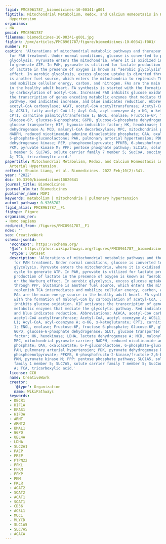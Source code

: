 ```yaml
---
figid: PMC8961787__biomedicines-10-00341-g001
figtitle: Mitochondrial Metabolism, Redox, and Calcium Homeostasis in Pulmonary Arterial
  Hypertension
organisms:
- NA
pmcid: PMC8961787
filename: biomedicines-10-00341-g001.jpg
figlink: /pmc/articles/PMC8961787/figure/biomedicines-10-00341-f001/
number: F1
caption: 'Alterations of mitochondrial metabolic pathways and therapeutic targets
  for PAH treatment. Under normal conditions, glucose is converted to pyruvate via
  glycolysis. Pyruvate enters the mitochondria, where it is oxidized in the TCA cycle
  to generate ATP. In PAH, pyruvate is utilized for lactate production. The production
  of lactate in the presence of oxygen is known as “aerobic glycolysis” or the Warburg
  effect. In aerobic glycolysis, excess glucose uptake is diverted through PPP. Glutamine
  is another fuel source, which enters the mitochondria to replenish TCA intermediates
  and mobilize cellular energy, carbon, and nitrogen. FAs are the main energy source
  in the healthy adult heart. FA synthesis is started with the formation of malonyl-CoA
  by carboxylation of acetyl-CoA. Increased FAO inhibits glucose oxidation. HIF activates
  the transcription of genes encoding metabolic enzymes that mediate the glycolytic
  pathway. Red indicates increase, and blue indicates reduction. Abbreviations: ACACA,
  acetyl-CoA carboxylase; ACAT, acetyl-CoA acetyltransferase; Acetyl-CoA, acetyl coenzyme
  A; ACSL1, fatty acetyl-CoA L1; Acyl-CoA, acyl-coenzyme A; α-KG, α-ketoglutarate;
  CPT1, carnitine palmitoyltransferase 1; ENOL, enolase; Fructose-6P, fructose 6-phosphate;
  Glucose-6P, glucose-6-phosphate; G6PD, glucose-6-phosphate dehydrogenase; GLUT,
  glucose transporter; HIF, hypoxia-inducible factor; HK, hexokinase; LDHA, lactate
  dehydrogenase A; MCD, malonyl-CoA decarboxylase; MPC, mitochondrial pyruvate carrier;
  NADPH, reduced nicotinamide adenine dinucleotide phosphate; OAA, oxaloacetate; 6-P-gluconolactone,
  6-phosphate-gluconolactone; PAH, pulmonary arterial hypertension; PDK, pyruvate
  dehydrogenase kinase; PEP, phosphoenolpyruvate; PFKFB, 6-phosphofructo-2-kinase/fructose-2,6-biphosphatase;
  PKM, pyruvate kinase M; PPP: pentose phosphate pathway; SLC1A5, solute carrier family
  1 member 5; SLC7A5, solute carrier family 7 member 5; SucCoA, succinyl-coenzyme
  A; TCA, tricarboxylic acid.'
papertitle: Mitochondrial Metabolism, Redox, and Calcium Homeostasis in Pulmonary
  Arterial Hypertension.
reftext: Shuxin Liang, et al. Biomedicines. 2022 Feb;10(2):341.
year: '2022'
doi: 10.3390/biomedicines10020341
journal_title: Biomedicines
journal_nlm_ta: Biomedicines
publisher_name: MDPI
keywords: metabolism | mitochondria | pulmonary hypertension
automl_pathway: 0.9266702
figid_alias: PMC8961787__F1
figtype: Figure
organisms_ner:
- Homo sapiens
redirect_from: /figures/PMC8961787__F1
ndex: ''
seo: CreativeWork
schema-jsonld:
  '@context': https://schema.org/
  '@id': https://pfocr.wikipathways.org/figures/PMC8961787__biomedicines-10-00341-g001.html
  '@type': Dataset
  description: 'Alterations of mitochondrial metabolic pathways and therapeutic targets
    for PAH treatment. Under normal conditions, glucose is converted to pyruvate via
    glycolysis. Pyruvate enters the mitochondria, where it is oxidized in the TCA
    cycle to generate ATP. In PAH, pyruvate is utilized for lactate production. The
    production of lactate in the presence of oxygen is known as “aerobic glycolysis”
    or the Warburg effect. In aerobic glycolysis, excess glucose uptake is diverted
    through PPP. Glutamine is another fuel source, which enters the mitochondria to
    replenish TCA intermediates and mobilize cellular energy, carbon, and nitrogen.
    FAs are the main energy source in the healthy adult heart. FA synthesis is started
    with the formation of malonyl-CoA by carboxylation of acetyl-CoA. Increased FAO
    inhibits glucose oxidation. HIF activates the transcription of genes encoding
    metabolic enzymes that mediate the glycolytic pathway. Red indicates increase,
    and blue indicates reduction. Abbreviations: ACACA, acetyl-CoA carboxylase; ACAT,
    acetyl-CoA acetyltransferase; Acetyl-CoA, acetyl coenzyme A; ACSL1, fatty acetyl-CoA
    L1; Acyl-CoA, acyl-coenzyme A; α-KG, α-ketoglutarate; CPT1, carnitine palmitoyltransferase
    1; ENOL, enolase; Fructose-6P, fructose 6-phosphate; Glucose-6P, glucose-6-phosphate;
    G6PD, glucose-6-phosphate dehydrogenase; GLUT, glucose transporter; HIF, hypoxia-inducible
    factor; HK, hexokinase; LDHA, lactate dehydrogenase A; MCD, malonyl-CoA decarboxylase;
    MPC, mitochondrial pyruvate carrier; NADPH, reduced nicotinamide adenine dinucleotide
    phosphate; OAA, oxaloacetate; 6-P-gluconolactone, 6-phosphate-gluconolactone;
    PAH, pulmonary arterial hypertension; PDK, pyruvate dehydrogenase kinase; PEP,
    phosphoenolpyruvate; PFKFB, 6-phosphofructo-2-kinase/fructose-2,6-biphosphatase;
    PKM, pyruvate kinase M; PPP: pentose phosphate pathway; SLC1A5, solute carrier
    family 1 member 5; SLC7A5, solute carrier family 7 member 5; SucCoA, succinyl-coenzyme
    A; TCA, tricarboxylic acid.'
  license: CC0
  name: CreativeWork
  creator:
    '@type': Organization
    name: WikiPathways
  keywords:
  - DECR1
  - HIF1A
  - EPAS1
  - HIF3A
  - ARNT
  - ARNT2
  - BMAL1
  - G6PD
  - UBL4A
  - LDHA
  - SLC2A1
  - PAEP
  - PREP
  - PTPN22
  - PFKL
  - PFKM
  - PFKP
  - PKM
  - PKLR
  - ACAT2
  - SOAT2
  - ACAT1
  - SOAT1
  - CD36
  - ACSL1
  - MUC1
  - MLYCD
  - SLC1A5
  - SLC7A5
  - ACACA
---
```

